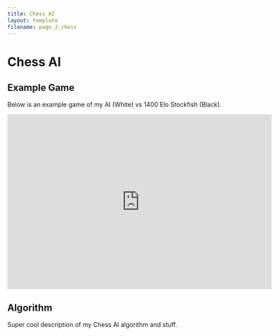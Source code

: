 ```yaml
---
title: Chess AI
layout: template
filename: page_2_chess
--- 
```


# Chess AI

## Example Game
Below is an example game of my AI (White) vs 1400 Elo Stockfish (Black).

<iframe src="https://lichess.org/embed/4j4lwfdy?theme=auto&bg=auto"
width=600 height=397 frameborder=0></iframe>

## Algorithm
Super cool description of my Chess AI algorithm and stuff.
